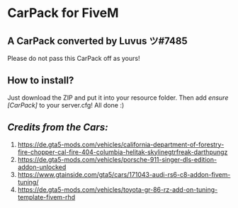 # CarPack for FiveM
A CarPack converted by Luvus ツ#7485
-------------------------------------------------
Please do not pass this CarPack off as yours!

How to install?
-------------------------------------------------

Just download the ZIP and put it into your resource folder. Then add *ensure [CarPack]* to your server.cfg! All done :)

*Credits from the Cars:*
-------------------------------------------------
1. https://de.gta5-mods.com/vehicles/california-department-of-forestry-fire-chopper-cal-fire-404-columbia-helitak-skylinegtrfreak-darthpungz
2. https://de.gta5-mods.com/vehicles/porsche-911-singer-dls-edition-addon-unlocked
3. https://www.gtainside.com/gta5/cars/171043-audi-rs6-c8-addon-fivem-tuning/
4. https://de.gta5-mods.com/vehicles/toyota-gr-86-rz-add-on-tuning-template-fivem-rhd
